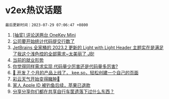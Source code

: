 # v2ex热议话题

`最后更新时间：2023-07-29 07:06:47 +0800`

1. [[抽奖] 评论送两台 OneKey Mini](https://www.v2ex.com/t/960398)
1. [公司要开始统计代码提交行数了](https://www.v2ex.com/t/960400)
1. [JetBrains 全家桶的 2023.2 更新的 Light with Light Header 主题实在是满足了我这个浅色控的全部需求~太美丽了 JB!](https://www.v2ex.com/t/960432)
1. [当前的就业形势](https://www.v2ex.com/t/960483)
1. [你觉得同样需求实现,代码量少厉害还是代码量多厉害?](https://www.v2ex.com/t/960424)
1. [🐤 开发 7 个月的产品上线了， kee.so，轻松创建一个自己的页面](https://www.v2ex.com/t/960545)
1. [彩云天气开始变得臃肿🤨](https://www.v2ex.com/t/960448)
1. [家人 Apple ID 被钓鱼后续，苹果已退款](https://www.v2ex.com/t/960465)
1. [分享分享你们都在共享自行车筐遗落下过什么东西？](https://www.v2ex.com/t/960562)

